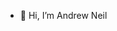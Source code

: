 - 👋 Hi, I’m Andrew Neil

<!---
smmsa1912/smmsa1912 is a ✨ special ✨ repository because its `README.md` (this file) appears on your GitHub profile.
You can click the Preview link to take a look at your changes.
--->
